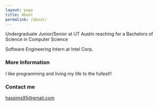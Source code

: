 ```yaml
---
layout: page
title: About
permalink: /about/
---
```


Undergraduate Junior/Senior at UT Austin reaching for a Bachelors of Science in Computer Science

Software Engineering Intern at Intel Corp.

### More Information

I like programming and living my life to the fullest!!

### Contact me

[hassims95@gmail.com](mailto:email@domain.com)
